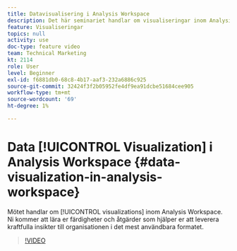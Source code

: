 ```yaml
---
title: Datavisualisering i Analysis Workspace
description: Det här seminariet handlar om visualiseringar inom Analysis Workspace. Ni kommer att lära er färdigheter och åtgärder som hjälper er att leverera kraftfulla insikter till organisationen i det mest användbara formatet.
feature: Visualiseringar
topics: null
activity: use
doc-type: feature video
team: Technical Marketing
kt: 2114
role: User
level: Beginner
exl-id: f6881db0-68c8-4b17-aaf3-232a6886c925
source-git-commit: 32424f3f2b05952fe4df9ea91dcbe51684cee905
workflow-type: tm+mt
source-wordcount: '69'
ht-degree: 1%

---
```


# Data [!UICONTROL Visualization] i Analysis Workspace {#data-visualization-in-analysis-workspace}

Mötet handlar om [!UICONTROL visualizations] inom Analysis Workspace. Ni kommer att lära er färdigheter och åtgärder som hjälper er att leverera kraftfulla insikter till organisationen i det mest användbara formatet.

>[!VIDEO](https://video.tv.adobe.com/v/25036/?quality=12)
